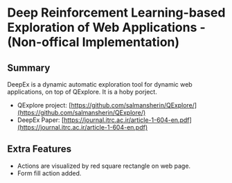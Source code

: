 # Deep Reinforcement Learning-based Exploration of Web Applications - (Non-offical Implementation)


## Summary
DeepEx is a dynamic automatic exploration tool for dynamic web applications, on top of QExplore. It is a hoby porject.
* QExplore project: [https://github.com/salmansherin/QExplore/](https://github.com/salmansherin/QExplore/)
* DeepEx Paper: [https://journal.itrc.ac.ir/article-1-604-en.pdf](https://journal.itrc.ac.ir/article-1-604-en.pdf)

## Extra Features
* Actions are visualized by red square rectangle on web page.
* Form fill action added.